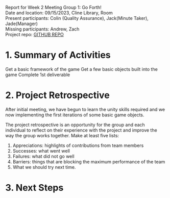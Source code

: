 Report for Week 2 Meeting
Group 1: Go Forth! <br>
Date and location: 09/15/2023, Cline Library, Room <br>
Present participants: Colin (Quality Assurance), Jack(Minute Taker), Jade(Manager) <br>
Missing participants: Andrew, Zach <br>
Project repo: [GITHUB REPO](https://github.com/jim245/cs386team1/tree/main) <br>

# 1. Summary of Activities
Get a basic framework of the game
Get a few basic objects built into the game
Complete 1st deliverable

# 2. Project Retrospective
After initial meeting, we have begun to learn the unity skills required and we now implementing the first iterations of some basic game objects.

The project retrospective is an opportunity for the group and each individual to reflect on their experience with the project and improve the way the group works together. Make at least five lists:

1. Appreciations: highlights of contributions from team members
2. Successes: what went well
3. Failures: what did not go well
4. Barriers: things that are blocking the maximum performance of the team
5. What we should try next time. 

# 3. Next Steps

